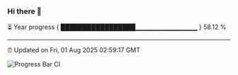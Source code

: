 ### Hi there 👋

⏳ Year progress { █████████████████▁▁▁▁▁▁▁▁▁▁▁▁▁ } 58.12 %

---

⏰ Updated on Fri, 01 Aug 2025 02:59:17 GMT

![Progress Bar CI](https://github.com/IshwaranRudhara/GIT-ACTION/workflows/Progress%20Bar%20CI/badge.svg)
